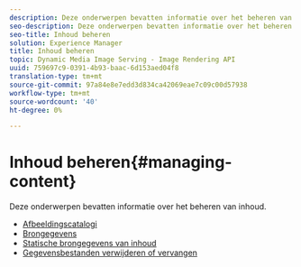 ```yaml
---
description: Deze onderwerpen bevatten informatie over het beheren van inhoud.
seo-description: Deze onderwerpen bevatten informatie over het beheren van inhoud.
seo-title: Inhoud beheren
solution: Experience Manager
title: Inhoud beheren
topic: Dynamic Media Image Serving - Image Rendering API
uuid: 759697c9-0391-4b93-baac-6d153aed04f8
translation-type: tm+mt
source-git-commit: 97a84e8e7edd3d834ca42069eae7c09c00d57938
workflow-type: tm+mt
source-wordcount: '40'
ht-degree: 0%

---
```



# Inhoud beheren{#managing-content}

Deze onderwerpen bevatten informatie over het beheren van inhoud.

* [Afbeeldingscatalogi](c-image-catalogs.md)
* [Brongegevens](r-source-data.md)
* [Statische brongegevens van inhoud](c-static-content-source-data.md)
* [Gegevensbestanden verwijderen of vervangen](c-deleting-or-replacing-data-files.md)
